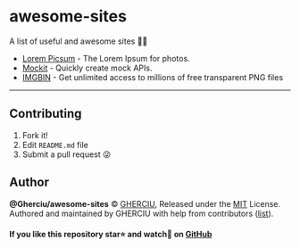 # awesome-sites
A list of useful and awesome sites 📑😻


- [Lorem Picsum](https://picsum.photos/) - The Lorem Ipsum for photos.
- [Mockit](https://mockit.netlify.com/) - Quickly create mock APIs.
- [IMGBIN](https://imgbin.com/) - Get unlimited access to millions of free transparent PNG files


---

## Contributing

1. Fork it!
2. Edit `README.md` file
3. Submit a pull request 😜

## Author

**@Gherciu/awesome-sites** © [GHERCIU](https://github.com/Gherciu), Released under the [MIT](./LICENSE) License.<br>
Authored and maintained by GHERCIU with help from contributors ([list](https://github.com/Gherciu/awesome-sites/contributors)).

#### If you like this repository star⭐ and watch👀 on [GitHub](https://github.com/Gherciu/awesome-sites)
